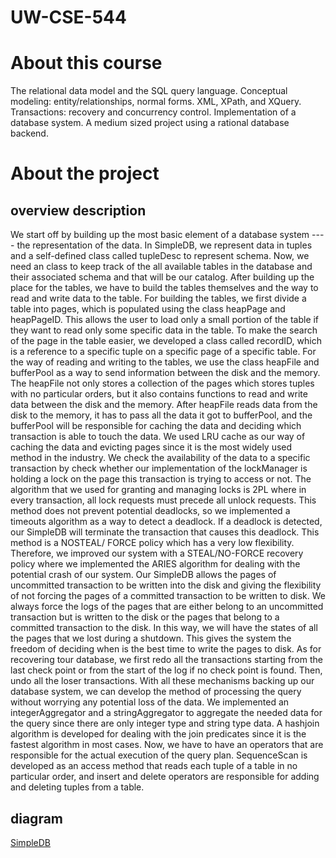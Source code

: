 # UW-CSE-544

# About this course

The relational data model and the SQL query language. Conceptual modeling: entity/relationships, normal forms. XML, XPath, and XQuery. Transactions: recovery and concurrency control. Implementation of a database system. A medium sized project using a rational database backend.

# About the project

## overview description

We start off by building up the most basic element of a database system ---- the representation
of the data. In SimpleDB, we represent data in tuples and a self-defined class called tupleDesc
to represent schema. Now, we need an class to keep track of the all available tables in the
database and their associated schema and that will be our catalog. After building up the place
for the tables, we have to build the tables themselves and the way to read and write data to the
table. For building the tables, we first divide a table into pages, which is populated using the
class heapPage and heapPageID. This allows the user to load only a small portion of the table if
they want to read only some specific data in the table. To make the search of the page in the
table easier, we developed a class called recordID, which is a reference to a specific tuple on a
specific page of a specific table. For the way of reading and writing to the tables, we use the
class heapFile and bufferPool as a way to send information between the disk and the memory.
The heapFile not only stores a collection of the pages which stores tuples with no particular
orders, but it also contains functions to read and write data between the disk and the memory.
After heapFile reads data from the disk to the memory, it has to pass all the data it got to
bufferPool, and the bufferPool will be responsible for caching the data and deciding which
transaction is able to touch the data. We used LRU cache as our way of caching the data and
evicting pages since it is the most widely used method in the industry. We check the availability
of the data to a specific transaction by check whether our implementation of the lockManager is
holding a lock on the page this transaction is trying to access or not. The algorithm that we used
for granting and managing locks is 2PL where in every transaction, all lock requests must
precede all unlock requests. This method does not prevent potential deadlocks, so we
implemented a timeouts algorithm as a way to detect a deadlock. If a deadlock is detected, our
SimpleDB will terminate the transaction that causes this deadlock. This method is a NOSTEAL/
FORCE policy which has a very low flexibility. Therefore, we improved our system
with a STEAL/NO-FORCE recovery policy where we implemented the ARIES algorithm for
dealing with the potential crash of our system. Our SimpleDB allows the pages of uncommitted
transaction to be written into the disk and giving the flexibility of not forcing the pages of a
committed transaction to be written to disk. We always force the logs of the pages that are either
belong to an uncommitted transaction but is written to the disk or the pages that belong to a
committed transaction to the disk. In this way, we will have the states of all the pages that we
lost during a shutdown. This gives the system the freedom of deciding when is the best time to
write the pages to disk. As for recovering tour database, we first redo all the transactions
starting from the last check point or from the start of the log if no check point is found. Then,
undo all the loser transactions. With all these mechanisms backing up our database system, we
can develop the method of processing the query without worrying any potential loss of the data.
We implemented an integerAggregator and a stringAggregator to aggregate the needed data for
the query since there are only integer type and string type data. A hashjoin algorithm is
developed for dealing with the join predicates since it is the fastest algorithm in most cases.
Now, we have to have an operators that are responsible for the actual execution of the query
plan. SequenceScan is developed as an access method that reads each tuple of a table in no
particular order, and insert and delete operators are responsible for adding and deleting tuples
from a table.

## diagram

[SimpleDB](https://github.com/Jack-Chuang/CSE-490-G1/blob/49632543203b1f6369a5d04d41dfba719e90b655/final%20project/NeRF.pdf)
